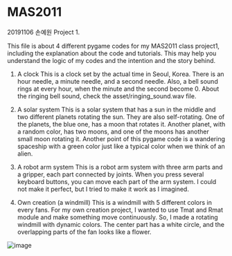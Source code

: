 # MAS2011
20191106 손예원 Project 1. 

This file is about 4 different pygame codes for my MAS2011 class project1, including the explanation about the code and tutorials. 
This may help you understand the logic of my codes and the intention and the story behind.

1. A clock
This is a clock set by the actual time in Seoul, Korea.
There is an hour needle, a minute needle, and a second needle.
Also, a bell sound rings at every hour, when the minute and the second become 0.
About the ringing bell sound, check the asset/ringing_sound.wav file. 

3. A solar system
This is a solar system that has a sun in the middle and two different planets rotating the sun.
They are also self-rotating. One of the planets, the blue one, has a moon that rotates it.
Another planet, with a random color, has two moons, and one of the moons has another small moon rotating it.
Another point of this pygame code is a wandering spaceship with a green color just like a typical color when we think of an alien.

5. A robot arm system
This is a robot arm system with three arm parts and a gripper, each part connected by joints.
When you press several keyboard buttons, you can move each part of the arm system.
I could not make it perfect, but I tried to make it work as I imagined. 
 
7. Own creation (a windmill)
This is a windmill with 5 different colors in every fans.
For my own creation project, I wanted to use Tmat and Rmat module and make something move continuously.
So, I made a rotating windmill with dynamic colors. The center part has a white circle, and the overlapping parts of the fan looks like a flower.

![image](https://github.com/sonyewon310/MAS2011/assets/138377626/e7bd5e8c-5a92-40ef-86c7-1a327638ee91)
